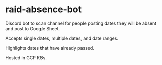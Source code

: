 # raid-absence-bot
Discord bot to scan channel for people posting dates they will be absent and post to Google Sheet.

Accepts single dates, multiple dates, and date ranges.

Highlights dates that have already passed.

Hosted in GCP K8s.
